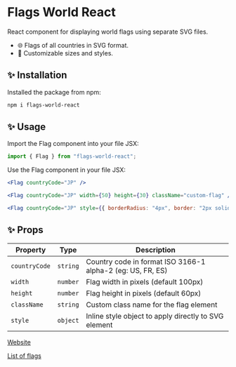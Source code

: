 #  Flags World React

React component for displaying world flags using separate SVG files.

- 🌐 Flags of all countries in SVG format.
- 🎨 Customizable sizes and styles.

## ✨ Installation
Installed the package from npm:

```sh
npm i flags-world-react
```

## ✨ Usage
Import the Flag component into your file JSX:

```jsx
import { Flag } from "flags-world-react";
```

Use the Flag component in your file JSX:

```jsx
<Flag countryCode="JP" />
```

```jsx
<Flag countryCode="JP" width={50} height={30} className="custom-flag" />
```

```jsx
<Flag countryCode="JP" style={{ borderRadius: "4px", border: "2px solid red" }} />

```

## ✨ Props

| Property     | Type     | Description                                   |
|--------------|----------|-----------------------------------------------|
| `countryCode`| `string` | Country code in format ISO 3166-1 alpha-2 (eg: US, FR, ES) |
| `width`      | `number` | Flag width in pixels (default 100px)|
| `height`     | `number` | Flag height in pixels (default 60px)|
| `className`  | `string` | Custom class name for the flag element|
| `style`  | `object` | Inline style object to apply directly to SVG element|

[Website](https://elovejo.com/flags-world-react/)

[List of flags](https://elovejo.com/flags-world-react/listFlags.json)